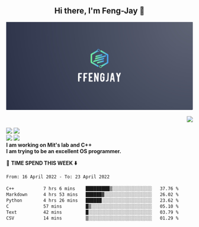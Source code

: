 <h2 align="center"> Hi there, I'm Feng-Jay 👋 </h2>  

![](https://github.com/Feng-Jay/DataStruct/blob/master/Image/1.png)  

<img align="right" src="https://github-readme-stats.vercel.app/api?username=Feng-Jay&show_icons=true&icon_color=CE1D2D&text_color=718096&bg_color=ffffff&hide_title=true" />


&emsp;

![](https://visitor-badge.glitch.me/badge?page_id=Feng-Jay.readme)
![](https://img.shields.io/badge/Concentrate-Cpp-blue)  
![](https://img.shields.io/badge/Rust-primer-orange)
![](https://img.shields.io/badge/Target-OS-9cf)  
**I am working on Mit's lab and C++**  
**I am trying to be an excellent OS programmer.**  


📘 **TIME SPEND THIS WEEK ⬇️**
<!--START_SECTION:waka-->

```text
From: 16 April 2022 - To: 23 April 2022

C++           7 hrs 6 mins    █████████▒░░░░░░░░░░░░░░░   37.76 %
Markdown      4 hrs 53 mins   ██████▓░░░░░░░░░░░░░░░░░░   26.02 %
Python        4 hrs 26 mins   ██████░░░░░░░░░░░░░░░░░░░   23.62 %
C             57 mins         █▒░░░░░░░░░░░░░░░░░░░░░░░   05.10 %
Text          42 mins         █░░░░░░░░░░░░░░░░░░░░░░░░   03.79 %
CSV           14 mins         ▒░░░░░░░░░░░░░░░░░░░░░░░░   01.29 %
```

<!--END_SECTION:waka-->

